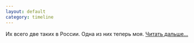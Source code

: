 ```yaml
---
layout: default
category: timeline
---
```


Их всего две таких в России. Одна из них теперь моя. [Читать дальше...](/writing/2013/12/23/she-is-mine-now.html)